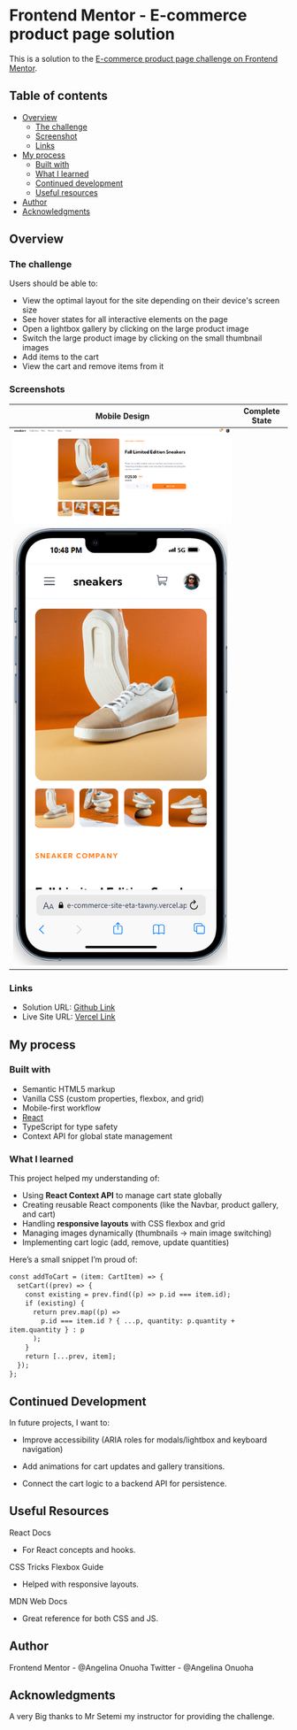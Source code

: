 # Frontend Mentor - E-commerce product page solution

This is a solution to the [E-commerce product page challenge on Frontend Mentor](https://www.frontendmentor.io/challenges/ecommerce-product-page-UPsZ9MJp6).

## Table of contents

- [Overview](#overview)
  - [The challenge](#the-challenge)
  - [Screenshot](#screenshot)
  - [Links](#links)
- [My process](#my-process)
  - [Built with](#built-with)
  - [What I learned](#what-i-learned)
  - [Continued development](#continued-development)
  - [Useful resources](#useful-resources)
- [Author](#author)
- [Acknowledgments](#acknowledgments)

## Overview

### The challenge

Users should be able to:

- View the optimal layout for the site depending on their device's screen size
- See hover states for all interactive elements on the page
- Open a lightbox gallery by clicking on the large product image
- Switch the large product image by clicking on the small thumbnail images
- Add items to the cart
- View the cart and remove items from it


### Screenshots

| Mobile Design | Complete State |
|---------------|----------------|
| ![Mobile Design](./src/assets/Desktop-View.png)|
| ![Desktop Design](./src/assets/Mobile-View.png)|

### Links

- Solution URL: [Github Link](https://your-solution-url.com)
- Live Site URL: [Vercel Link](https://your-live-site-url.com)

## My process

### Built with

- Semantic HTML5 markup
- Vanilla CSS (custom properties, flexbox, and grid)
- Mobile-first workflow
- [React](https://reactjs.org/)
- TypeScript for type safety
- Context API for global state management

### What I learned

This project helped my understanding of:

- Using **React Context API** to manage cart state globally
- Creating reusable React components (like the Navbar, product gallery, and cart)
- Handling **responsive layouts** with CSS flexbox and grid
- Managing images dynamically (thumbnails → main image switching)
- Implementing cart logic (add, remove, update quantities)

Here’s a small snippet I’m proud of:

```tsx
const addToCart = (item: CartItem) => {
  setCart((prev) => {
    const existing = prev.find((p) => p.id === item.id);
    if (existing) {
      return prev.map((p) =>
        p.id === item.id ? { ...p, quantity: p.quantity + item.quantity } : p
      );
    }
    return [...prev, item];
  });
};

```
## Continued Development

In future projects, I want to:

- Improve accessibility (ARIA roles for modals/lightbox and keyboard navigation)

- Add animations for cart updates and gallery transitions.

- Connect the cart logic to a backend API for persistence.

## Useful Resources

React Docs
 - For React concepts and hooks.

CSS Tricks Flexbox Guide
 - Helped with responsive layouts.

MDN Web Docs
 - Great reference for both CSS and JS.

## Author

Frontend Mentor - @Angelina Onuoha
Twitter - @Angelina Onuoha

## Acknowledgments

A very Big thanks to Mr Setemi my instructor for providing the challenge.